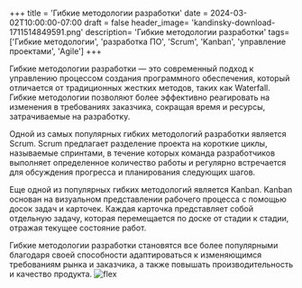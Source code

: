 +++
title = 'Гибкие методологии разработки'
date = 2024-03-02T10:00:00-07:00
draft = false
header_image= 'kandinsky-download-1711514849591.png'
description= 'Гибкие методологии разработки'
tags= ['Гибкие методологии', 'разработка ПО', 'Scrum', 'Kanban', 'управление проектами', 'Agile']
+++

Гибкие методологии разработки — это современный подход к управлению процессом создания программного обеспечения, который отличается от традиционных жестких методов, таких как Waterfall. Гибкие методологии позволяют более эффективно реагировать на изменения в требованиях заказчика, сокращая время и ресурсы, затрачиваемые на разработку.

Одной из самых популярных гибких методологий разработки является Scrum. Scrum предлагает разделение проекта на короткие циклы, называемые спринтами, в течение которых команда разработчиков выполняет определенное количество работы и регулярно встречается для обсуждения прогресса и планирования следующих шагов.

Еще одной из популярных гибких методологий является Kanban. Kanban основан на визуальном представлении рабочего процесса с помощью досок задач и карточек. Каждая карточка представляет собой отдельную задачу, которая перемещается по доске от стадии к стадии, отражая текущее состояние работ.

Гибкие методологии разработки становятся все более популярными благодаря своей способности адаптироваться к изменяющимся требованиям рынка и заказчика, а также повышать производительность и качество продукта.
![flex](kandinsky-download-1711514896364.png)
